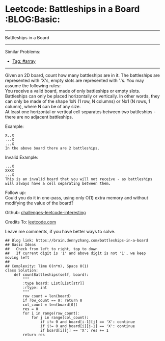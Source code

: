 # Leetcode: Battleships in a Board     :BLOG:Basic:


---

Battleships in a Board  

---

Similar Problems:  
-   [Tag: #array](https://brain.dennyzhang.com/tag/array)

---

Given an 2D board, count how many battleships are in it. The battleships are represented with 'X's, empty slots are represented with '.'s. You may assume the following rules:  
You receive a valid board, made of only battleships or empty slots.  
Battleships can only be placed horizontally or vertically. In other words, they can only be made of the shape 1xN (1 row, N columns) or Nx1 (N rows, 1 column), where N can be of any size.  
At least one horizontal or vertical cell separates between two battleships - there are no adjacent battleships.  

Example:  

    X..X
    ...X
    ...X
    In the above board there are 2 battleships.

Invalid Example:  

    ...X
    XXXX
    ...X
    This is an invalid board that you will not receive - as battleships will always have a cell separating between them.

Follow up:  
Could you do it in one-pass, using only O(1) extra memory and without modifying the value of the board?  

Github: [challenges-leetcode-interesting](https://github.com/DennyZhang/challenges-leetcode-interesting/tree/master/battleships-in-a-board)  

Credits To: [leetcode.com](https://leetcode.com/problems/battleships-in-a-board/description/)  

Leave me comments, if you have better ways to solve.  

    ## Blog link: https://brain.dennyzhang.com/battleships-in-a-board
    ## Basic Ideas
    ##   Check from left to right, top to down
    ##   If current digit is '1' and above digit is not '1', we keep moving left
    ## 
    ## Complexity: Time O(n*m), Space O(1)
    class Solution:
        def countBattleships(self, board):
            """
            :type board: List[List[str]]
            :rtype: int
            """
            row_count = len(board)
            if row_count == 0: return 0
            col_count = len(board[0])
            res = 0
            for i in range(row_count):
                for j in range(col_count):
                    if i!= 0 and board[i-1][j] == 'X': continue
                    if j!= 0 and board[i][j-1] == 'X': continue
                    if board[i][j] == 'X': res += 1
            return res